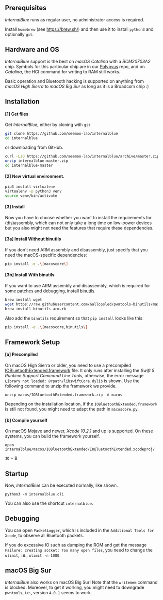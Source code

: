 Prerequisites
-------------

*InternalBlue* runs as regular user, no administrator access is required.

Install `homebrew` (see https://brew.sh/) and then use it to install `python3`  and optionally `git`.

Hardware and OS
---------------

*InternalBlue* support is the best on *macOS Catalina* with a *BCM20703A2* chip. Symbols for this particular chip
are in our [Polypyus](https://github.com/seemoo-lab/polypyus) repo, and on *Catalina*, the HCI command for writing
to RAM still works.

Basic operation and Bluetooth hacking is supported on anything from *macOS High Sierra* to *macOS Big Sur* as long
as it is a Broadcom chip :)

Installation
-----------

#### [1] Get files
Get *InternalBlue*, either by cloning with `git`
```sh
git clone https://github.com/seemoo-lab/internalblue
cd internalblue
```
or downloading from GitHub.
```sh
curl -LJO https://github.com/seemoo-lab/internalblue/archive/master.zip
unzip internalblue-master.zip
cd internalblue-master
```

#### [2] New virtual environment.
```sh
pip3 install virtualenv
virtualenv -p python3 venv
source venv/bin/activate
```

#### [3] Install
Now you have to choose whether you want to install the requirements for (dis)assembly,
which can not only take a long time on low-power devices but you also might not need
the features that require these dependencies.

#### [3a] Install Without binutils
If you don't need ARM assembly and disassembly, just specify that you need the macOS-specific dependencies:
```sh
pip install -e .\[macoscore\]
```

#### [3b] Install With binutils
If you want to use ARM assembly and disassembly, which is required for some patches and debugging, install [binutils](https://github.com/Gallopsled/pwntools-binutils).
```sh
brew install wget
wget https://raw.githubusercontent.com/Gallopsled/pwntools-binutils/master/macos/binutils-arm.rb
brew install binutils-arm.rb
```
Also add the `binutils` requirement so that `pip install` looks like this:
```sh
pip install -e .\[macoscore,binutils\]
``` 

Framework Setup
-----------
#### [a] Precompiled
On macOS High Sierra or older, you need to use a precompiled [IOBluetoothExtended.framework](../macos/IOBluetoothExtended.framework.zip) file.
It only runs after installing the *Swift 5 Runtime Support Command Line Tools*, otherwise, the error
message `Library not loaded: @rpath/libswiftCore.dylib` is shown.
Use the following command to unzip the framework we provide.

```
unzip macos/IOBluetoothExtended.framework.zip -d macos
```

Depending on the installation location, if the `IOBluetoothExtended.framework` is still not found, you might need to
adapt the path in `macoscore.py`.


#### [b] Compile yourself
On macOS Mojave and newer, *Xcode 10.2.1* and up is supported. On these systems, you can build the
framework yourself.

```
open internalblue/macos/IOBluetoothExtended/IOBluetoothExtended.xcodeproj/
```

⌘ + B

Startup
-----------
Now, *InternalBlue* can be executed normally, like shown.
```
python3 -m internalblue.cli
```
You can also use the shortcut `internalblue`.


Debugging
-----------
You can open `PacketLogger`, which is included in the `Additional Tools for Xcode`, to observe all Bluetooth packets.

If you do excessive IO such as dumping the ROM and get the message `Failure: creating socket: Too many open
files`, you need to change the `ulimit`, i.e., `ulimit -n 1000`.


macOS Big Sur
-------------
*InternalBlue* also works on macOS Big Sur! Note that the `writemem` command is blocked. Moreover, to get it working,
you might need to downgrade `pwntools`, i.e., version `4.0.1` seems to work.

